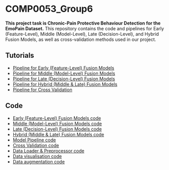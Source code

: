 # COMP0053_Group6

**This project task is Chronic-Pain Protective Behaviour Detection for the EmoPain Dataset.**
This repository contains the code and pipelines for Early (Feature-Level), Middle (Model-Level), Late (Decision-Level), and Hybrid Fusion Models, as well as cross-validation methods used in our project. 

## Tutorials

- [Pipeline for Early (Feature-Level) Fusion Models](../Software/Early_Fusion_Pipeline.ipynb)
- [Pipeline for Middle (Model-Level) Fusion Models](../Software/Middle_Fusion_Pipeline.ipynb)
- [Pipeline for Late (Decision-Level) Fusion Models](../Software/Late_Fusion_Pipeline.ipynb)
- [Pipeline for Hybrid (Middle & Late) Fusion Models](../Software/Hybrid_Fusion_Pipeline.ipynb)
- [Pipeline for Cross Validation](../Software/CV_Pipeline.ipynb)

## Code

- [Early (Feature-Level) Fusion Models code](../Software/early_model.py)
- [Middle (Model-Level) Fusion Models code](../Software/middle_model.py)
- [Late (Decision-Level) Fusion Models code](../Software/late_model.py)
- [Hybrid (Middle & Late) Fusion Models code](../Software/hybrid_model.py)
- [Model Pipeline code](../Software/model_utils.py)
- [Cross Validation code](../Software/evaluation_utils.py)
- [Data Loader & Preprocessor code](../Software/data_utils.py)
- [Data visualisation code](../Software/data_visualisation.py)
- [Data augmentation code](../Software/data_augmentation.py)
